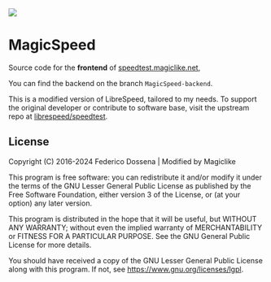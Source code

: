 <picture>
    <source media="(prefers-color-scheme: dark)" srcset="https://codeberg.org/MagicLike/MagicSpeed/raw/branch/MagicSpeed/assets/img/logol.png">
    <img src="https://codeberg.org/MagicLike/MagicSpeed/raw/branch/MagicSpeed/assets/img/logod.png">
</picture>

# MagicSpeed
Source code for the **frontend** of [speedtest.magiclike.net](https://speedtest.magiclike.net),

You can find the backend on the branch `MagicSpeed-backend`.

This is a modified version of LibreSpeed, tailored to my needs. To support the original developer or contribute to software base, visit the upstream repo at [librespeed/speedtest](https://github.com/librespeed/speedtest).

## License
Copyright (C) 2016-2024 Federico Dossena | Modified by Magiclike

This program is free software: you can redistribute it and/or modify
it under the terms of the GNU Lesser General Public License as published by
the Free Software Foundation, either version 3 of the License, or
(at your option) any later version.

This program is distributed in the hope that it will be useful,
but WITHOUT ANY WARRANTY; without even the implied warranty of
MERCHANTABILITY or FITNESS FOR A PARTICULAR PURPOSE.  See the
GNU General Public License for more details.

You should have received a copy of the GNU Lesser General Public License
along with this program.  If not, see <https://www.gnu.org/licenses/lgpl>.
